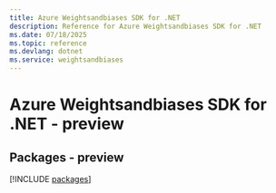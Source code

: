```yaml
---
title: Azure Weightsandbiases SDK for .NET
description: Reference for Azure Weightsandbiases SDK for .NET
ms.date: 07/18/2025
ms.topic: reference
ms.devlang: dotnet
ms.service: weightsandbiases
---
```

# Azure Weightsandbiases SDK for .NET - preview
## Packages - preview
[!INCLUDE [packages](weightsandbiases-index.md)]